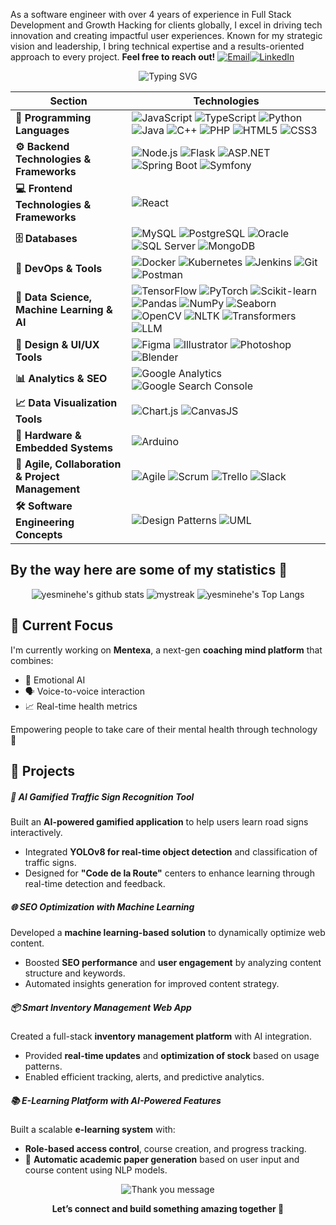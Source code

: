 As a software engineer with over 4 years of experience in Full Stack Development and Growth Hacking for clients globally, I excel in driving tech innovation and creating impactful user experiences. Known for my strategic vision and leadership, I bring technical expertise and a results-oriented approach to every project.
   <b>Feel free to reach out!</b> <a href="mailto:yasminehichri01@gmail.com"><img src="https://img.shields.io/badge/-Email-D14836?style=flat&logo=gmail&logoColor=white" alt="Email" /></a><a href="https://www.linkedin.com/in/yasmine-hichri-107/" target="_blank"><img src="https://img.shields.io/badge/-LinkedIn-0077B5?style=flat&logo=linkedin&logoColor=white" alt="LinkedIn" /></a>
<div align="center">
 <img src="https://readme-typing-svg.herokuapp.com/?font=Orbitron&size=30&pause=500&color=1E90FF&center=true&vCenter=true&width=700&lines=Hi+I'm+Yasmine+Hichri+;Software+Engineer+;Tech+Explorer+Girl;Growth+Hacker+" alt="Typing SVG" /> 
</div>


| Section | Technologies |
|---------|--------------|
| **🚀 Programming Languages** | ![JavaScript](https://img.shields.io/badge/-JavaScript-F7DF1E?style=flat-square&logo=javascript&logoColor=black) ![TypeScript](https://img.shields.io/badge/-TypeScript-3178C6?style=flat-square&logo=typescript&logoColor=white) ![Python](https://img.shields.io/badge/-Python-3776AB?style=flat-square&logo=python&logoColor=white) ![Java](https://img.shields.io/badge/-Java-007396?style=flat-square&logo=java&logoColor=white) ![C++](https://img.shields.io/badge/-C++-00599C?style=flat-square&logo=c%2b%2b&logoColor=white) ![PHP](https://img.shields.io/badge/-PHP-777BB4?style=flat-square&logo=php&logoColor=white) ![HTML5](https://img.shields.io/badge/-HTML5-E34F26?style=flat-square&logo=html5&logoColor=white) ![CSS3](https://img.shields.io/badge/-CSS3-1572B6?style=flat-square&logo=css3&logoColor=white) |
| **⚙ Backend Technologies & Frameworks** | ![Node.js](https://img.shields.io/badge/-Node.js-43853D?style=flat-square&logo=node.js&logoColor=white) ![Flask](https://img.shields.io/badge/-Flask-000000?style=flat-square&logo=flask&logoColor=white) ![ASP.NET](https://img.shields.io/badge/-ASP.NET-512BD4?style=flat-square&logo=dotnet&logoColor=white) ![Spring Boot](https://img.shields.io/badge/-Spring_Boot-6DB33F?style=flat-square&logo=spring-boot&logoColor=white) ![Symfony](https://img.shields.io/badge/-Symfony-000000?style=flat-square&logo=symfony&logoColor=white) |
| **💻 Frontend Technologies & Frameworks** | ![React](https://img.shields.io/badge/-React-61DAFB?style=flat-square&logo=react&logoColor=white) |
| **🗄 Databases** | ![MySQL](https://img.shields.io/badge/-MySQL-4479A1?style=flat-square&logo=mysql&logoColor=white) ![PostgreSQL](https://img.shields.io/badge/-PostgreSQL-336791?style=flat-square&logo=postgresql&logoColor=white) ![Oracle](https://img.shields.io/badge/-Oracle-F80000?style=flat-square&logo=oracle&logoColor=white) ![SQL Server](https://img.shields.io/badge/-SQL_Server-CC2927?style=flat-square&logo=microsoft-sql-server&logoColor=white) ![MongoDB](https://img.shields.io/badge/-MongoDB-47A248?style=flat-square&logo=mongodb&logoColor=white) |
| **🚀 DevOps & Tools** | ![Docker](https://img.shields.io/badge/-Docker-2496ED?style=flat-square&logo=docker&logoColor=white) ![Kubernetes](https://img.shields.io/badge/-Kubernetes-326CE5?style=flat-square&logo=kubernetes&logoColor=white) ![Jenkins](https://img.shields.io/badge/-Jenkins-D24939?style=flat-square&logo=jenkins&logoColor=white) ![Git](https://img.shields.io/badge/-Git-F05032?style=flat-square&logo=git&logoColor=white) ![Postman](https://img.shields.io/badge/-Postman-FF6C37?style=flat-square&logo=postman&logoColor=white) |
| **🤖 Data Science, Machine Learning & AI** | ![TensorFlow](https://img.shields.io/badge/-TensorFlow-FF6F00?style=flat-square&logo=tensorflow&logoColor=white) ![PyTorch](https://img.shields.io/badge/-PyTorch-EE4C2C?style=flat-square&logo=pytorch&logoColor=white) ![Scikit-learn](https://img.shields.io/badge/-Scikit_Learn-F7931E?style=flat-square&logo=scikit-learn&logoColor=white) ![Pandas](https://img.shields.io/badge/-Pandas-150458?style=flat-square&logo=pandas&logoColor=white) ![NumPy](https://img.shields.io/badge/-NumPy-013243?style=flat-square&logo=numpy&logoColor=white) ![Seaborn](https://img.shields.io/badge/-Seaborn-4C77B6?style=flat-square&logo=seaborn&logoColor=white) ![OpenCV](https://img.shields.io/badge/-OpenCV-5C3EE8?style=flat-square&logo=opencv&logoColor=white) ![NLTK](https://img.shields.io/badge/-NLTK-009688?style=flat-square&logoColor=white) ![Transformers](https://img.shields.io/badge/-Transformers-FF6F61?style=flat-square&logo=huggingface&logoColor=white) ![LLM](https://img.shields.io/badge/-LLM-000000?style=flat-square&logo=openai&logoColor=white) |
| **🎨 Design & UI/UX Tools** | ![Figma](https://img.shields.io/badge/-Figma-F24E1E?style=flat-square&logo=figma&logoColor=white) ![Illustrator](https://img.shields.io/badge/-Adobe%20Illustrator-FF9A00?style=flat-square&logo=adobe%20illustrator&logoColor=white) ![Photoshop](https://img.shields.io/badge/-Adobe%20Photoshop-31A8FF?style=flat-square&logo=adobe%20photoshop&logoColor=white) ![Blender](https://img.shields.io/badge/-Blender-F5792A?style=flat-square&logo=blender&logoColor=white) |
| **📊 Analytics & SEO** | ![Google Analytics](https://img.shields.io/badge/-Google%20Analytics-4285F4?style=flat-square&logo=google-analytics&logoColor=white) ![Google Search Console](https://img.shields.io/badge/-Google%20Search%20Console-4285F4?style=flat-square&logo=google&logoColor=white) |
| **📈 Data Visualization Tools** | ![Chart.js](https://img.shields.io/badge/-Chart.js-FF6384?style=flat-square&logo=chartdotjs&logoColor=white) ![CanvasJS](https://img.shields.io/badge/-CanvasJS-EF2D5E?style=flat-square&logo=canvas&logoColor=white) |
| **🔌 Hardware & Embedded Systems** | ![Arduino](https://img.shields.io/badge/-Arduino-00979D?style=flat-square&logo=arduino&logoColor=white) |
| **🤝 Agile, Collaboration & Project Management** | ![Agile](https://img.shields.io/badge/-Agile-DD0031?style=flat-square&logo=agile&logoColor=white) ![Scrum](https://img.shields.io/badge/-Scrum-6DB33F?style=flat-square&logo=scrumalliance&logoColor=white) ![Trello](https://img.shields.io/badge/-Trello-0052CC?style=flat-square&logo=trello&logoColor=white) ![Slack](https://img.shields.io/badge/-Slack-4A154B?style=flat-square&logo=slack&logoColor=white) |
| **🛠 Software Engineering Concepts** | ![Design Patterns](https://img.shields.io/badge/-Design_Patterns-4B0082?style=flat-square&logoColor=white) ![UML](https://img.shields.io/badge/-UML-007396?style=flat-square&logoColor=white) |




## By the way here are some of my statistics 🚀
<div align="center">
  
![yesminehe's github stats](https://github-readme-stats.vercel.app/api?username=yesminehe&show_icons=true&theme=blue_navy)
<img src="https://github-readme-streak-stats.herokuapp.com/?user=yesminehe&theme=blue_navy" alt="mystreak"/>
![yesminehe's Top Langs](https://github-readme-stats.vercel.app/api/top-langs/?username=yesminehe&theme=blue_navy&layout=compact)

</div>



## 🧠 Current Focus

I'm currently working on **Mentexa**, a next-gen **coaching mind platform** that combines:

- 🧠 Emotional AI  
- 🗣️ Voice-to-voice interaction  
- 📈 Real-time health metrics  

Empowering people to take care of their mental health through technology 💫

 <h2>🚀 Projects</h2>

  <div class="project">
    <h5>🧠 AI Gamified Traffic Sign Recognition Tool</h5>
    <p>Built an <strong>AI-powered gamified application</strong> to help users learn road signs interactively.</p>
    <ul>
      <li>Integrated <strong>YOLOv8 for real-time object detection</strong> and classification of traffic signs.</li>
      <li>Designed for <strong>"Code de la Route"</strong> centers to enhance learning through real-time detection and feedback.</li>
    </ul>
  </div>

  <div class="project">
    <h5>🌐 SEO Optimization with Machine Learning</h5>
    <p>Developed a <strong>machine learning-based solution</strong> to dynamically optimize web content.</p>
    <ul>
      <li>Boosted <strong>SEO performance</strong> and <strong>user engagement</strong> by analyzing content structure and keywords.</li>
      <li>Automated insights generation for improved content strategy.</li>
    </ul>
  </div>

  <div class="project">
    <h5>📦 Smart Inventory Management Web App</h5>
    <p>Created a full-stack <strong>inventory management platform</strong> with AI integration.</p>
    <ul>
      <li>Provided <strong>real-time updates</strong> and <strong>optimization of stock</strong> based on usage patterns.</li>
      <li>Enabled efficient tracking, alerts, and predictive analytics.</li>
    </ul>
  </div>

  <div class="project">
    <h5>📚 E-Learning Platform with AI-Powered Features</h5>
    <p>Built a scalable <strong>e-learning system</strong> with:</p>
    <ul>
      <li><strong>Role-based access control</strong>, course creation, and progress tracking.</li>
      <li>📄 <strong>Automatic academic paper generation</strong> based on user input and course content using NLP models.</li>
    </ul>
  </div>



<p align="center">
  <img src="https://readme-typing-svg.herokuapp.com?font=Fira+Code&size=24&pause=1000&color=1E90FF&center=true&vCenter=true&width=700&lines=✨+Thank+you+for+visiting+my+profile!+✨" alt="Thank you message" />
</p>


<p align="center">
  <strong>Let’s connect and build something amazing together 🚀</strong>
</p>
 
